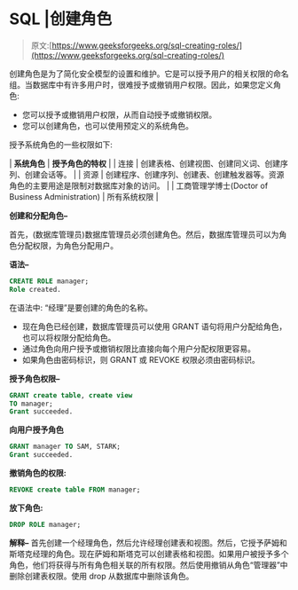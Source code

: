 # SQL |创建角色

> 原文:[https://www.geeksforgeeks.org/sql-creating-roles/](https://www.geeksforgeeks.org/sql-creating-roles/)

创建角色是为了简化安全模型的设置和维护。它是可以授予用户的相关权限的命名组。当数据库中有许多用户时，很难授予或撤销用户权限。因此，如果您定义角色:

*   您可以授予或撤销用户权限，从而自动授予或撤销权限。
*   您可以创建角色，也可以使用预定义的系统角色。

授予系统角色的一些权限如下:

| **系统角色** | **授予角色的特权** |
| 连接 | 创建表格、创建视图、创建同义词、创建序列、创建会话等。 |
| 资源 | 创建程序、创建序列、创建表、创建触发器等。资源角色的主要用途是限制对数据库对象的访问。 |
| 工商管理学博士(Doctor of Business Administration) | 所有系统权限 |

**创建和分配角色–**

首先，(数据库管理员)数据库管理员必须创建角色。然后，数据库管理员可以为角色分配权限，为角色分配用户。

**语法–**

```sql
CREATE ROLE manager;
Role created.

```

在语法中:
“经理”是要创建的角色的名称。

*   现在角色已经创建，数据库管理员可以使用 GRANT 语句将用户分配给角色，也可以将权限分配给角色。
*   通过角色向用户授予或撤销权限比直接向每个用户分配权限更容易。
*   如果角色由密码标识，则 GRANT 或 REVOKE 权限必须由密码标识。

**授予角色权限–**

```sql
GRANT create table, create view
TO manager;
Grant succeeded.

```

**向用户授予角色**

```sql
GRANT manager TO SAM, STARK;
Grant succeeded.

```

**撤销角色的权限:**

```sql
REVOKE create table FROM manager;

```

**放下角色:**

```sql
DROP ROLE manager;

```

**解释–**
首先创建一个经理角色，然后允许经理创建表和视图。然后，它授予萨姆和斯塔克经理的角色。现在萨姆和斯塔克可以创建表格和视图。如果用户被授予多个角色，他们将获得与所有角色相关联的所有权限。然后使用撤销从角色“管理器”中删除创建表权限。使用 drop 从数据库中删除该角色。
